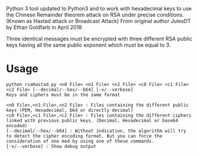 Python 3 tool updated to Python3 and to work with hexadecimal keys to use the Chinese Remainder theorem attack on RSA under precise conditions. (Known as Hastad attack or Broadcast Attack)
From original author JulesDT by Ethan Goldfarb in April 2018

Three identical messages must be encrypted with three different RSA public keys having all the same public exponent which must be equal to 3.

# Usage

```
python rsaHastad.py <n0 File> <n1 File> <n2 File> <c0 File> <c1 File> <c2 File> [--decimal/--hex/--b64] [-v/--verbose]
Keys and ciphers must be in the same format
```

```
<n0 File>,<n1 File>,<n2 File> : Files containing the different public keys (PEM, Hexadecimal, b64 or directly decimal)
<c0 File>,<c1 File>,<c2 File> : Files containing the different ciphers linked with previous public keys. (Decimal, Hexadecimal or base64 encoded)
[--decimal/--hex/--b64] : Without indication, the algorithm will try to detect the cipher encoding format. But you can force the consideration of one mod by using one of these commands.
[-v/--verbose] : Show debug output
```